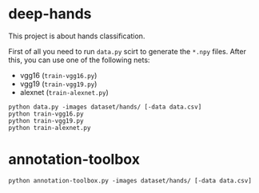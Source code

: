# deep-hands

This project is about hands classification.

First of all you need to run `data.py` scirt to generate the `*.npy` files.
After this, you can use one of the following nets:

* vgg16 (`train-vgg16.py`)
* vgg19 (`train-vgg19.py`)
* alexnet (`train-alexnet.py`)

```
python data.py -images dataset/hands/ [-data data.csv]
python train-vgg16.py
python train-vgg19.py
python train-alexnet.py

```

# annotation-toolbox

```
python annotation-toolbox.py -images dataset/hands/ [-data data.csv]
```